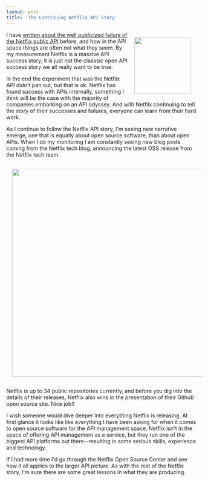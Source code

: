```yaml
---
layout: post
title: 'The Continuing Netflix API Story'
---
```

<p><img style="padding: 15px;" src="https://s3.amazonaws.com/kinlane-productions/api-evangelist/netflix/netflix-square.png" alt="" width="150" align="right" /></p>
<p>I have <a title="Netflix API" href="http://apievangelist.com/2013/03/12/netflix-api-is-much-more-than-a-public-api/">written about the well publicized failure of the Netflix public API</a>&nbsp;before, and how in the API space things are often not what they seem. By my measurement Netflix is a massive API success story, it is just not the classsic open API success story we all really want to be true.</p>
<p>In the end the experiment that was the Netflix API didn't pan out, but that is ok.  Netflix has found success with APIs internally, something I think will be the case with the majority of companies embarking on an API odyssey. And with Netflix continuing to tell the story of their successes and failures, everyone can learn from their hard work.</p>
<p>As I continue to follow the Netflix API story, I'm seeing new narrative emerge, one that is equally about open source software, than about open APIs. When I do my monitoring I am constantly seeing new blog posts coming from the Netflix tech blog, announcing the latest OSS release from the Netflix tech team.</p>
<p><img style="padding: 15px; display: block; margin-left: auto; margin-right: auto;" src="https://s3.amazonaws.com/kinlane-productions/netflix/netflix-open-source-center.png" alt="" width="550" /></p>
<p>Netflix is up to 34 public repositories currently, and before you dig into the details of their releases, Netflix also wins in the presentation of their Github open source site. Nice job!!</p>
<p>I wish someone would dive deeper into everything Netflix is releasing.  At first glance it looks like like everything I have been asking for when it comes to open source software for the API management space. Netflix isn't in the space of offering API management as a service, but they run one of the biggest API platforms out there--resulting in some serious skills, experience and technology.</p>
<p>If I had more time I'd go through the Netflix Open Source Center and see how it all applies to the larger API picture. As with the rest of the Netflix story, I'm sure there are some great lessons in what they are producing.</p>